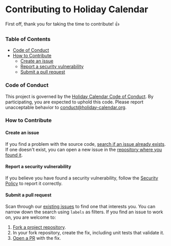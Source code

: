 # Contributing to Holiday Calendar

First off, thank you for taking the time to contribute! :+1:

### Table of Contents

* [Code of Conduct](#code-of-conduct)
* [How to Contribute](#how-to-contribute)
  * [Create an issue](#create-an-issue)
  * [Report a security vulnerability](#report-a-security-vulnerability)
  * [Submit a pull request](#submit-a-pull-request)

### Code of Conduct

This project is governed by the [Holiday Calendar Code of Conduct](CODE_OF_CONDUCT.md).
By participating, you are expected to uphold this code. Please report
unacceptable behavior to conduct@holiday-calendar.org.

### How to Contribute

#### Create an issue

If you find a problem with the source code, [search if an issue already exists][issue-search].
If one doesn't exist, you can open a new issue in the [repository where you found it][org-home].

#### Report a security vulnerability

If you believe you have found a security vulnerability, follow the [Security Policy](SECURITY.md) to report it correctly.

#### Submit a pull request

Scan through our [existing issues][issue-search] to find one that interests you. You can narrow down the search using
`labels` as filters. If you find an issue to work on, you are welcome to:
1. [Fork a project repository][org-home].
2. In your fork repository, create the fix, including unit tests that validate it.
3. [Open a PR][create-pr] with the fix.

[issue-search]: https://github.com/search?q=user%3Aholiday-calendar+state%3Aopen&type=Issues&ref=advsearch&l=&l=
[org-home]: https://github.com/holiday-calendar
[create-pr]: https://docs.github.com/en/pull-requests/collaborating-with-pull-requests/proposing-changes-to-your-work-with-pull-requests/creating-a-pull-request
